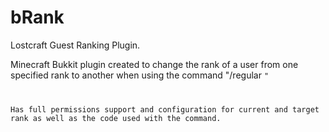 # bRank
Lostcraft Guest Ranking Plugin.

Minecraft Bukkit plugin created to change the rank of a user from one specified rank to another when using the command "/regular <code>"

Has full permissions support and configuration for current and target rank as well as the code used with the command.
